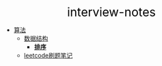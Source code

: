 <center><a href="#" target="_Self" style="font-size:28px;text-decoration:none;color:#000000;">interview-notes</a></center>

* [算法](算法/)
  * [数据结构](算法/数据结构/)
    * [**排序**](算法/数据结构/排序/)
  * [leetcode刷题笔记](算法/leetcode/)

